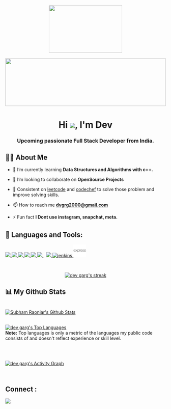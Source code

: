 <p align="center"><img src="https://user-images.githubusercontent.com/84866394/150648077-682da684-aa4e-4937-924c-59c41638e760.gif" width="230" height="150"/></p>
<img src="https://raw.githubusercontent.com/matfantinel/matfantinel/master/waves.svg" width="100%" height="150">

<h1 align="center">Hi <img src="https://raw.githubusercontent.com/MartinHeinz/MartinHeinz/master/wave.gif" width="30px">, I'm Dev</h1>
<h3 align="center">Upcoming passionate Full Stack Developer from India.</h3>
 

## 🙋‍♂️ About Me


- 🌱 I’m currently learning **Data Structures and Algorithms with c++.**

- 👯 I’m looking to collaborate on **OpenSource Projects**

- 🌱 Consistent on <a href="https://leetcode.com/Devgarg5/">leetcode</a> and <a href= "https://www.codechef.com/users/devgarg/">codechef</a> to solve those problem and improve solving skills.  

- 📫 How to reach me **dvgrg2000@gmail.com**

- ⚡ Fun fact **I Dont use instagram, snapchat, meta.**

## 🚀 Languages and Tools:

<p align="left"> 
        <a href="https://www.cplusplus.com/" target="_blank"> <img src="https://img.shields.io/badge/C%2B%2B-00599C?style=for-the-badge&logo=c%2B%2B&logoColor=white"/> 
        </a>
        <a href="https://www.w3.org/html/" target="_blank"> <img src="https://img.icons8.com/color/48/000000/html-5.png"/> </a> 
        <a href="https://developer.mozilla.org/en-US/docs/Web/JavaScript" target="_blank"> <img src="https://img.icons8.com/color/48/000000/javascript.png"/> 
        </a> 
        <a href="https://www.w3schools.com/css/" target="_blank"> <img src="https://img.icons8.com/color/48/000000/css3.png"/> 
        </a> 
        <a href="https://getbootstrap.com" target="_blank"> <img src="https://img.icons8.com/color/48/000000/bootstrap.png"> 
        </a> 
        <a style="padding-right:8px;" href="https://www.mysql.com/" target="_blank"> <img src="https://img.icons8.com/fluent/50/000000/mysql-logo.png"/> 
        </a>
        <a href="https://firebase.google.com/" target="_blank"> <img src="https://img.icons8.com/color/48/000000/firebase.png"/> 
        </a> 
        <a href="https://docs.microsoft.com/en-us/dotnet/csharp/" target="_blank"> <img src="https://img.shields.io/badge/C%23-239120?style=for-the-badge&logo=c-sharp&logoColor=white" alt="jenkins" /> 
        </a> 
        <a href="https://expressjs.com" target="_blank"> <img src="https://raw.githubusercontent.com/devicons/devicon/master/icons/express/express-original-wordmark.svg" alt="express" width="40" height="40"/> 
        </a>
</p>

<!-- [![React Badge](https://img.shields.io/badge/-React-61DBFB?style=for-the-badge&labelColor=black&logo=react&logoColor=61DBFB)](#)  [![Javascript Badge](https://img.shields.io/badge/-Javascript-F0DB4F?style=for-the-badge&labelColor=black&logo=javascript&logoColor=F0DB4F)](#) [![Typescript Badge](https://img.shields.io/badge/-Typescript-007acc?style=for-the-badge&labelColor=black&logo=typescript&logoColor=007acc)](#) [![Nodejs Badge](https://img.shields.io/badge/-Nodejs-3C873A?style=for-the-badge&labelColor=black&logo=node.js&logoColor=3C873A)](#) [![GraphQL Badge](https://img.shields.io/badge/-GraphQl-e535ab?style=for-the-badge&labelColor=black&logo=node.js&logoColor=e535ab)](#) -->
<br/>

<p align="center">
    <a href="#">
        <img title="🔥 Get streak stats for your profile at git.io/streak-stats" alt="dev garg's streak" src="https://github-readme-streak-stats.herokuapp.com/?user=devgarg2000&theme=vision-friendly-dark&hide_border=true&stroke=0000&background=060A0CD0"/>
    </a>
</p>

## 📊 My Github Stats

  <br/>
    <a href="#"><img alt="Subham Raoniar's Github Stats" src="https://github-readme-stats.vercel.app/api?username=devgarg2000&show_icons=true&count_private=true&theme=slateorange&hide_border=true&bg_color=0D1117" />
    </a>
    
<br/>
<br/>


  <a href="https://github.com/devgarg2000/devgarg2000"><img alt="dev garg's Top Languages" src="https://github-readme-stats.vercel.app/api/top-langs/?username=devgarg2000&langs_count=8&count_private=true&layout=compact&theme=slateorange&hide_border=true&bg_color=0D1117" />
  </a>
  <br/>
  <b>Note:</b> Top languages is only a metric of the languages my public code consists of and doesn't reflect experience or skill level.


<br/>
<br/>

<a href="https://github.com/SubhamRaoniar28/github-readme-activity-graph"><img alt="dev garg's Activity Graph" src="https://activity-graph.herokuapp.com/graph?username=devgarg2000&theme=redical" /></a>

<br/>

## Connect :

<p align="left">
<a href = "https://www.linkedin.com/in/dev-garg-0a4184221/"><img src="https://img.icons8.com/fluent/48/000000/linkedin.png"/></a>
